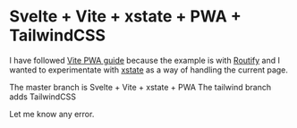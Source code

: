 # Svelte + Vite + xstate + PWA + TailwindCSS

I have followed [Vite PWA guide](https://vite-plugin-pwa.netlify.app/) because the example is with [Routify](https://www.routify.dev/) and I wanted to experimentate with [xstate](https://xstate.js.org/) as a way of handling the current page.

The master branch is Svelte + Vite + xstate + PWA
The tailwind branch adds TailwindCSS

Let me know any error.